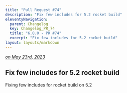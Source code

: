 ```yaml
---
title: "Pull Request #74"
description: "Fix few includes for 5.2 rocket build"
eleventyNavigation:
  parent: Changelog
  key: Changelog_PR_74
  title: "6.0.0 - PR #74"
  excerpt: "Fix few includes for 5.2 rocket build"
layout: layouts/markdown
---
```


*[on May 23rd, 2023](https://github.com/GASCompanion/GASCompanion-Plugin/pull/74)*

## Fix few includes for 5.2 rocket build

Fixing few includes for rocket build on 5.2

